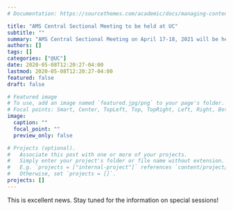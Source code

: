 ```yaml
---
# Documentation: https://sourcethemes.com/academic/docs/managing-content/

title: "AMS Central Sectional Meeting to be held at UC"
subtitle: ""
summary: "AMS Central Sectional Meeting on April 17-18, 2021 will be held at UC!"
authors: []
tags: []
categories: ["@UC"]
date: 2020-05-08T12:20:27-04:00
lastmod: 2020-05-08T12:20:27-04:00
featured: false
draft: false

# Featured image
# To use, add an image named `featured.jpg/png` to your page's folder.
# Focal points: Smart, Center, TopLeft, Top, TopRight, Left, Right, BottomLeft, Bottom, BottomRight.
image:
  caption: ""
  focal_point: ""
  preview_only: false

# Projects (optional).
#   Associate this post with one or more of your projects.
#   Simply enter your project's folder or file name without extension.
#   E.g. `projects = ["internal-project"]` references `content/project/deep-learning/index.md`.
#   Otherwise, set `projects = []`.
projects: []
---
```

This is excellent news. Stay tuned for the information on special sessions!
